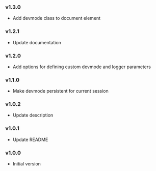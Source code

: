 ### v1.3.0
- Add devmode class to document element

### v1.2.1
- Update documentation

### v1.2.0
- Add options for defining custom devmode and logger parameters

### v1.1.0
- Make devmode persistent for current session

### v1.0.2
- Update description

### v1.0.1
- Update README

### v1.0.0
- Initial version